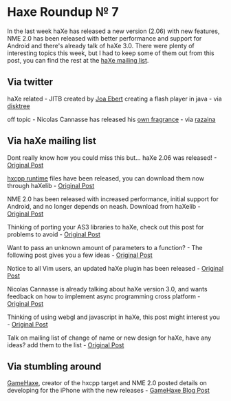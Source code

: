 [_template]: roundup.html
# Haxe Roundup № 7

In the last week haXe has released a new version (2.06) with new features, NME 2.0 has been released with better performance and support for Android and there's already talk of haXe 3.0. There were plenty of interesting topics this week, but I had to keep some of them out from this post, you can find the rest at the [haXe mailing list][link 1].

## Via twitter
haXe related - JITB created by [Joa Ebert][link 2] creating a flash player in java - via [disktree][link 3]

off topic - Nicolas Cannasse has released his [own fragrance][link 4] - via [razaina][link 5]

## Via haXe mailing list
Dont really know how you could miss this but… haXe 2.06 was released! - [Original Post][link 6]

[hxcpp runtime][link 7] files have been released, you can download them now through haXelib - [Original Post][link 8]

NME 2.0 has been released with increased performance, initial support for Android, and no longer depends on neash. Download from haXelib - [Original Post][link 9]

Thinking of porting your AS3 libraries to haXe, check out this post for problems to avoid - [Original Post][link 10]

Want to pass an unknown amount of parameters to a function? - The following post gives you a few ideas - [Original Post][link 11]

Notice to all Vim users, an updated haXe plugin has been released - [Original Post][link 12]

Nicolas Cannasse is already talking about haXe version 3.0, and wants feedback on how to implement async programming cross platform - [Original Post][link 13]

Thinking of using webgl and javascript in haXe, this post might interest you - [Original Post][link 14]

Talk on mailing list of change of name or new design for haXe, have any ideas? add them to the list - [Original Post][link 15]

## Via stumbling around
[GameHaxe][link 16], creator of the hxcpp target and NME 2.0 posted details on developing for the iPhone with the new releases - [GameHaxe Blog Post][link 17]

[link 1]: http://haxe.markmail.org/search/?q=date:20100814 "More interesting topics"
[link 2]: http://blog.joa-ebert.com/2010/08/19/introducing-jitb/ "Joa Ebert introducing JITB - Java Flash Player"
[link 3]: https://twitter.com/disktree "@disktree"
[link 4]: http://www.flickr.com/photos/50437954@N02/4910259924/ "Nicolas Cannasse Fragrance - Flickr"
[link 5]: http://twitter.com/razaina "@razaina"
[link 6]: http://haxe.1354130.n2.nabble.com/haXe-2-06-Released-td5423437.html#a5423437 "haXe 2.06 Released! - haXe Mailing List"
[link 7]: http://code.google.com/p/hxcpp/ "hxcpp runtime files - Google Code"
[link 8]: http://haxe.1354130.n2.nabble.com/HXCPP-2-06-td5425124.html#a5425124 "hxcpp released on haXelib - haXe Mailing List"
[link 9]: http://haxe.1354130.n2.nabble.com/NME-2-0-td5431624.html#a5431624 "NME 2.0 released! - haXe Mailing List"
[link 10]: http://haxe.markmail.org/search/?q=Porting%20from%20AS3%20to%20haXe:%20How%20do%20I%20replace%20a%20Function%20type,%20rest%20parameters,%20and%20apply%3F#query:Porting%20from%20AS3%20to%20haXe%3A%20How%20do%20I%20replace%20a%20Function%20type%2C%20rest%20parameters%2C%20and%20apply%3F+page:1+mid:vwqk7ojuhy776rv6+state:results "Port AS3 to haXe - haXe Mailing List"
[link 11]: http://haxe.markmail.org/search/?q=indeterminate+amount+of+parameters#query:indeterminate%20amount%20of%20parameters+page:1+mid:vwqk7ojuhy776rv6+state:results "Want to pass unknown amount of parameters? - haXe Mailing List"
[link 12]: http://haxe.markmail.org/search/?q=%40+Vim+users#query:%40%20Vim%20users%20from%3A%22Marc%20Weber%22+page:1+mid:5an43ar72ow22rnq+state:results "Vim users update haXe plugin - haXe Mailing List"
[link 13]: http://haxe.markmail.org/search/?q=Async+Programming#query:Async%20Programming+page:1+mid:isukt7vypurgcowo+state:results "haXe version 3.0 Async Programming - haXe Mailing List"
[link 14]: http://haxe.markmail.org/search/?q=.idl,+webgl+and+javascript#query:.idl%2C%20webgl%20and%20javascript+page:1+mid:4ichlpo3vqm3yt5b+state:results "webgl and javascript in haXe? - haXe Mailing List"
[link 15]: http://haxe.markmail.org/search/?q=HaXe%20language%20name%20(forked%20from%20the%20Async%20discussion)#query:HaXe%20language%20name%20(forked%20from%20the%20Async%20discussion)+page:1+mid:l3od34mf6fzlgx3y+state:results "haXe new name and design? - haXe Mailing List"
[link 16]: http://twitter.com/gamehaxe "@GameHaxe"
[link 17]: http://gamehaxe.com/2010/08/19/new-release/ "GameHaxe changes to iPhone development"


